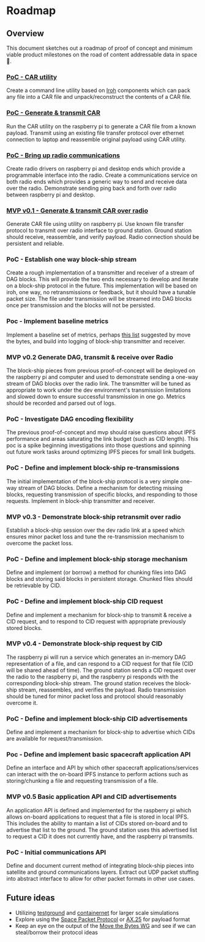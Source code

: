 # Roadmap

## Overview

This document sketches out a roadmap of proof of concept and minimum viable product milestones on the road of content addressable data in space 🚀. 

### [PoC - CAR utility](https://github.com/ipfs-shipyard/space/issues/2)

Create a command line utility based on [Iroh](https://github.com/n0-computer/iroh) components which can pack any file into a CAR file and unpack/reconstruct the contents of a CAR file.

### [PoC - Generate & transmit CAR](https://github.com/ipfs-shipyard/space/issues/3)

Run the CAR utility on the raspberry pi to generate a CAR file from a known payload. Transmit using an existing file transfer protocol over ethernet connection to laptop and reassemble original payload using CAR utility.

### [PoC - Bring up radio communications](https://github.com/ipfs-shipyard/space/issues/4)

Create radio drivers on raspberry pi and desktop ends which provide a programmable interface into the radio. Create a communications service on both radio ends which provides a generic way to send and receive data over the radio. Demonstrate sending ping back and forth over radio between raspberry pi and desktop.

### [MVP v0.1 - Generate & transmit CAR over radio](https://github.com/ipfs-shipyard/space/issues/5)

Generate CAR file using utility on raspberry pi. Use known file transfer protocol to transmit over radio interface to ground station. Ground station should receive, reassemble, and verify payload. Radio connection should be persistent and reliable.

### PoC - Establish one way block-ship stream

Create a rough implementation of a transmitter and receiver of a stream of DAG blocks. This will provide the two ends necessary to develop and iterate on a block-ship protocol in the future. This implementation will be based on iroh, one way, no retransmissions or feedback, but it should have a tunable packet size. The file under transmission will be streamed into DAG blocks once per transmission and the blocks will not be persisted.

### Poc - Implement baseline metrics

Implement a baseline set of metrics, perhaps [this list](https://github.com/n0-computer/test-plans/tree/main/movethebytes/data-transfer#metrics) suggested by move the bytes, and build into logging of block-ship transmitter and receiver.

### MVP v0.2 Generate DAG, transmit & receive over Radio

The block-ship pieces from previous proof-of-concept will be deployed on the raspberry pi and computer and used to demonstrate sending a one-way stream of DAG blocks over the radio link. The transmitter will be tuned as appropriate to work under the dev environment's transmission limitations and slowed down to ensure successful transmission in one go. Metrics should be recorded and parsed out of logs.

### PoC - Investigate DAG encoding flexibility

The previous proof-of-concept and mvp should raise questions about IPFS performance and areas saturating the link budget (such as CID length). This poc is a spike beginning investigations into those questions and spinning out future work tasks around optimizing IPFS pieces for small link budgets.

### PoC - Define and implement block-ship re-transmissions

The initial implementation of the block-ship protocol is a very simple one-way stream of DAG blocks. Define a mechanism for detecting missing blocks, requesting transmission of specific blocks, and responding to those requests. Implement in block-ship transmitter and receiver.

### MVP v0.3 - Demonstrate block-ship retransmit over radio

Establish a block-ship session over the dev radio link at a speed which ensures minor packet loss and tune the re-transmission mechanism to overcome the packet loss.

### PoC - Define and implement block-ship storage mechanism

Define and implement (or borrow) a method for chunking files into DAG blocks and storing said blocks in persistent storage. Chunked files should be retrievable by CID.

### PoC - Define and implement block-ship CID request

Define and implement a mechanism for block-ship to transmit & receive a CID request, and to respond to CID request with appropriate previously stored blocks.

### MVP v0.4 - Demonstrate block-ship request by CID

The raspberry pi will run a service which generates an in-memory DAG representation of a file, and can respond to a CID request for that file (CID will be shared ahead of time). The ground station sends a CID request over the radio to the raspberry pi, and the raspberry pi responds with the corresponding block-ship stream. The ground station receives the block-ship stream, reassembles, and verifies the payload. Radio transmission should be tuned for minor packet loss and protocol should reasonably overcome it.

### PoC - Define and implement block-ship CID advertisements

Define and implement a mechanism for block-ship to advertise which CIDs are available for request/transmission.

### Poc - Define and implement basic spacecraft application API

Define an interface and API by which other spacecraft applications/services can interact with the on-board IPFS instance to perform actions such as storing/chunking a file and requesting transmission of a file.

### MVP v0.5 Basic application API and CID advertisements

An application API is defined and implemented for the raspberry pi which allows on-board applications to request that a file is stored in local IPFS. This includes the ability to mantain a list of CIDs stored on-board and to advertise that list to the ground. The ground station uses this advertised list to request a CID it does not currently have, and the raspberry pi transmits.

### PoC - Initial communications API

Define and document current method of integrating block-ship pieces into satellite and ground communications layers. Extract out UDP packet stuffing into abstract interface to allow for other packet formats in other use cases.

## Future ideas

- Utilizing [testground](https://docs.testground.ai/) and [containernet](https://containernet.github.io/) for larger scale simulations
- Explore using the [Space Packet Protocol](https://egit.irs.uni-stuttgart.de/rust/spacepackets) or [AX.25](https://github.com/thombles/ax25-rs) for payload format
- Keep an eye on the output of the [Move the Bytes WG](https://www.notion.so/Move-the-Bytes-WG-2dc2194a004f4b72a9706ad5a150081d) and see if we can steal/borrow their protocol ideas